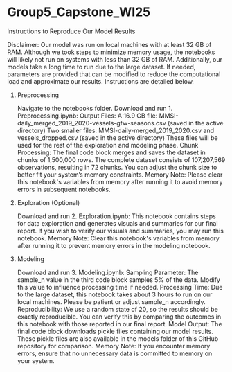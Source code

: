 # Group5_Capstone_WI25

Instructions to Reproduce Our Model Results

Disclaimer:
Our model was run on local machines with at least 32 GB of RAM. Although we took steps to minimize memory usage, the notebooks will likely not run on systems with less than 32 GB of RAM. Additionally, our models take a long time to run due to the large dataset. If needed, parameters are provided that can be modified to reduce the computational load and approximate our results. Instructions are detailed below.

1. Preprocessing

    Navigate to the notebooks folder.
    Download and run 1. Preprocessing.ipynb:
        Output Files:
            A 16.9 GB file: MMSI-daily_merged_2019_2020-vessels-gfw-seasons.csv (saved in the active directory)
            Two smaller files: MMSI-daily-merged_2019_2020.csv and vessels_dropped.csv (saved in the active directory)
        These files will be used for the rest of the exploration and modeling phase.
        Chunk Processing:
            The final code block merges and saves the dataset in chunks of 1,500,000 rows.
            The complete dataset consists of 107,207,569 observations, resulting in 72 chunks.
            You can adjust the chunk size to better fit your system’s memory constraints.
        Memory Note:
            Please clear this notebook's variables from memory after running it to avoid memory errors in subsequent notebooks.
   
2. Exploration (Optional)

    Download and run 2. Exploration.ipynb:
        This notebook contains steps for data exploration and generates visuals and summaries for our final report.
        If you wish to verify our visuals and summaries, you may run this notebook.
        Memory Note:
            Clear this notebook's variables from memory after running it to prevent memory errors in the modeling notebook.
   
3. Modeling

    Download and run 3. Modeling.ipynb:
        Sampling Parameter:
            The sample_n value in the third code block samples 5% of the data. Modify this value to influence processing time if needed.
        Processing Time:
            Due to the large dataset, this notebook takes about 3 hours to run on our local machines. Please be patient or adjust sample_n accordingly.
        Reproducibility:
            We use a random state of 20, so the results should be exactly reproducible. You can verify this by comparing the outcomes in this notebook with those reported in our final report.
        Model Output:
            The final code block downloads pickle files containing our model results.
            These pickle files are also available in the models folder of this GitHub repository for comparison.
        Memory Note:
            If you encounter memory errors, ensure that no unnecessary data is committed to memory on your system.
